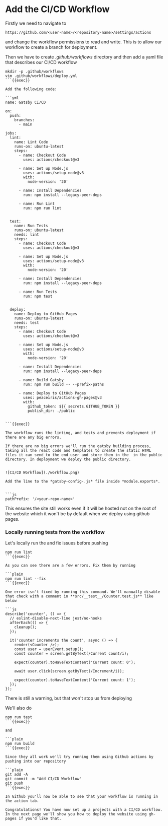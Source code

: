 # Add the CI/CD Workflow

Firstly we need to navigate to 

```plain
https://github.com/<user-name>/<repository-name>/settings/actions
```


and change the workflow permissions to read and write. This is to allow our workflow to create a branch for deployment.

Then we have to create *.github/workflows* directory and then add a yaml file that describes our CI/CD workflow

```plain
mkdir -p .github/workflows
vim .github/workflows/deploy.yml
```{{exec}}

Add the following code:

```yml
name: Gatsby CI/CD

on:
  push:
    branches:
      - main

jobs:
  lint:
    name: Lint Code
    runs-on: ubuntu-latest
    steps:
      - name: Checkout Code
        uses: actions/checkout@v3

      - name: Set up Node.js
        uses: actions/setup-node@v3
        with:
          node-version: '20' 

      - name: Install Dependencies
        run: npm install --legacy-peer-deps

      - name: Run Lint
        run: npm run lint
       

  test:
    name: Run Tests
    runs-on: ubuntu-latest
    needs: lint 
    steps:
      - name: Checkout Code
        uses: actions/checkout@v3

      - name: Set up Node.js
        uses: actions/setup-node@v3
        with:
          node-version: '20'

      - name: Install Dependencies
        run: npm install --legacy-peer-deps

      - name: Run Tests
        run: npm test
        

  deploy:
    name: Deploy to GitHub Pages
    runs-on: ubuntu-latest
    needs: test 
    steps:
      - name: Checkout Code
        uses: actions/checkout@v3

      - name: Set up Node.js
        uses: actions/setup-node@v3
        with:
          node-version: '20'

      - name: Install Dependencies
        run: npm install --legacy-peer-deps

      - name: Build Gatsby
        run: npm run build -- --prefix-paths

      - name: Deploy to GitHub Pages
        uses: peaceiris/actions-gh-pages@v3
        with:
          github_token: ${{ secrets.GITHUB_TOKEN }}
          publish_dir: ./public 
        

```{{exec}}

The workflow runs the linting, and tests and prevents deployment if there are any big errors.

If there are no big errors we'll run the gatsby building process, taking all the react code and templates to create the static HTML files it can send to the end user and store them in the  in the public directory. In deployment we deploy the public directory.


![CI/CD Workflow](./workflow.png)

Add the line to the *gatsby-config-.js* file inside *module.exports*.


```js
pathPrefix: '/<your-repo-name>'
```

This ensures the site still works even if it will be hosted not on the root of the website which it won't be by default when we deploy using github pages. 


 
### Locally running tests from the workflow

Let's locally run the and fix issues before pushing

```plain
npm run lint 
```{{exec}}

As you can see there are a few errors. Fix them by running 

```plain
npm run lint --fix
```{{exec}}

One error isn't fixed by running this command. We'll manually disable that check with a comment in **src/__test__/Counter.test.js** like below

```js
describe('counter', () => {
  // eslint-disable-next-line jest/no-hooks
  afterEach(() => {
    cleanup();
  });

  it('counter increments the count', async () => {
    render(<Counter />);
    const user = userEvent.setup();
    const counter = screen.getByText(/Current count/i);

    expect(counter).toHaveTextContent('Current count: 0');

    await user.click(screen.getByText(/Increment/i));

    expect(counter).toHaveTextContent('Current count: 1');
  });
});
```

There is still a warning, but that won't stop us from deploying

We'll also do 

```plain
npm run test
```{{exec}}

and 

```plain 
npm run build
```{{exec}}

Since they all work we'll try running them using Github actions by pushing into our repository

```plain
git add -A
git commit -m "Add CI/CD Workflow"
git push
```{{exec}}

In Github you'll now be able to see that your workflow is running in the action tab.

Congratulations! You have now set up a projects with a CI/CD workflow. In the next page we'll show you how to deploy the website using gh-pages if you'd like that.